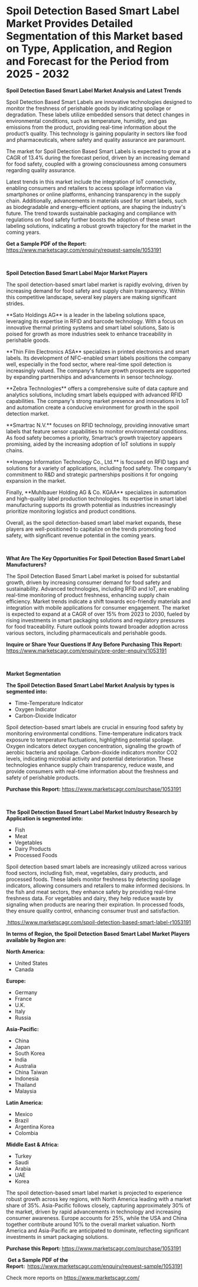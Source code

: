 <p><h1>Spoil Detection Based Smart Label Market Provides Detailed Segmentation of this Market based on Type, Application, and Region and Forecast for the Period from 2025 - 2032</h1></p><p><strong>Spoil Detection Based Smart Label Market Analysis and Latest Trends</strong></p>
<p><p>Spoil Detection Based Smart Labels are innovative technologies designed to monitor the freshness of perishable goods by indicating spoilage or degradation. These labels utilize embedded sensors that detect changes in environmental conditions, such as temperature, humidity, and gas emissions from the product, providing real-time information about the product’s quality. This technology is gaining popularity in sectors like food and pharmaceuticals, where safety and quality assurance are paramount. </p><p>The market for Spoil Detection Based Smart Labels is expected to grow at a CAGR of 13.4% during the forecast period, driven by an increasing demand for food safety, coupled with a growing consciousness among consumers regarding quality assurance. </p><p>Latest trends in this market include the integration of IoT connectivity, enabling consumers and retailers to access spoilage information via smartphones or online platforms, enhancing transparency in the supply chain. Additionally, advancements in materials used for smart labels, such as biodegradable and energy-efficient options, are shaping the industry's future. The trend towards sustainable packaging and compliance with regulations on food safety further boosts the adoption of these smart labeling solutions, indicating a robust growth trajectory for the market in the coming years.</p></p>
<p><strong>Get a Sample PDF of the Report:&nbsp;</strong> <a href="https://www.marketscagr.com/enquiry/request-sample/1053191?utm_campaign=2635&utm_medium=2&utm_source=Github&utm_content=ia&utm_term=22032025&utm_id=spoil-detection-based-smart-label">https://www.marketscagr.com/enquiry/request-sample/1053191</a></p>
<p>&nbsp;</p>
<p><strong>Spoil Detection Based Smart Label Major Market Players</strong></p>
<p><p>The spoil detection-based smart label market is rapidly evolving, driven by increasing demand for food safety and supply chain transparency. Within this competitive landscape, several key players are making significant strides.</p><p>**Sato Holdings AG** is a leader in the labeling solutions space, leveraging its expertise in RFID and barcode technology. With a focus on innovative thermal printing systems and smart label solutions, Sato is poised for growth as more industries seek to enhance traceability in perishable goods.</p><p>**Thin Film Electronics ASA** specializes in printed electronics and smart labels. Its development of NFC-enabled smart labels positions the company well, especially in the food sector, where real-time spoil detection is increasingly valued. The company's future growth prospects are supported by expanding partnerships and advancements in sensor technology.</p><p>**Zebra Technologies** offers a comprehensive suite of data capture and analytics solutions, including smart labels equipped with advanced RFID capabilities. The company's strong market presence and innovations in IoT and automation create a conducive environment for growth in the spoil detection market.</p><p>**Smartrac N.V.** focuses on RFID technology, providing innovative smart labels that feature sensor capabilities to monitor environmental conditions. As food safety becomes a priority, Smartrac’s growth trajectory appears promising, aided by the increasing adoption of IoT solutions in supply chains.</p><p>**Invengo Information Technology Co., Ltd.** is focused on RFID tags and solutions for a variety of applications, including food safety. The company's commitment to R&D and strategic partnerships positions it for ongoing expansion in the market.</p><p>Finally, **Muhlbauer Holding AG & Co. KGAA** specializes in automation and high-quality label production technologies. Its expertise in smart label manufacturing supports its growth potential as industries increasingly prioritize monitoring logistics and product conditions.</p><p>Overall, as the spoil detection-based smart label market expands, these players are well-positioned to capitalize on the trends promoting food safety, with significant revenue potential in the coming years.</p></p>
<p>&nbsp;</p>
<p><strong>What Are The Key Opportunities For Spoil Detection Based Smart Label Manufacturers?</strong></p>
<p><p>The Spoil Detection Based Smart Label market is poised for substantial growth, driven by increasing consumer demand for food safety and sustainability. Advanced technologies, including RFID and IoT, are enabling real-time monitoring of product freshness, enhancing supply chain efficiency. Market trends indicate a shift towards eco-friendly materials and integration with mobile applications for consumer engagement. The market is expected to expand at a CAGR of over 15% from 2023 to 2030, fueled by rising investments in smart packaging solutions and regulatory pressures for food traceability. Future outlook points toward broader adoption across various sectors, including pharmaceuticals and perishable goods.</p></p>
<p><strong>Inquire or Share Your Questions If Any Before Purchasing This Report:</strong> <a href="https://www.marketscagr.com/enquiry/pre-order-enquiry/1053191?utm_campaign=2635&utm_medium=2&utm_source=Github&utm_content=ia&utm_term=22032025&utm_id=spoil-detection-based-smart-label">https://www.marketscagr.com/enquiry/pre-order-enquiry/1053191</a></p>
<p>&nbsp;</p>
<p><strong>Market Segmentation</strong></p>
<p><strong>The Spoil Detection Based Smart Label Market Analysis by types is segmented into:</strong></p>
<p><ul><li>Time-Temperature Indicator</li><li>Oxygen Indicator</li><li>Carbon-Dioxide Indicator</li></ul></p>
<p><p>Spoil detection-based smart labels are crucial in ensuring food safety by monitoring environmental conditions. Time-temperature indicators track exposure to temperature fluctuations, highlighting potential spoilage. Oxygen indicators detect oxygen concentration, signaling the growth of aerobic bacteria and spoilage. Carbon-dioxide indicators monitor CO2 levels, indicating microbial activity and potential deterioration. These technologies enhance supply chain transparency, reduce waste, and provide consumers with real-time information about the freshness and safety of perishable products.</p></p>
<p><strong>Purchase this Report:&nbsp;</strong><a href="https://www.marketscagr.com/purchase/1053191?utm_campaign=2635&utm_medium=2&utm_source=Github&utm_content=ia&utm_term=22032025&utm_id=spoil-detection-based-smart-label">https://www.marketscagr.com/purchase/1053191</a></p>
<p>&nbsp;</p>
<p><strong>The Spoil Detection Based Smart Label Market Industry Research by Application is segmented into:</strong></p>
<p><ul><li>Fish</li><li>Meat</li><li>Vegetables</li><li>Dairy Products</li><li>Processed Foods</li></ul></p>
<p><p>Spoil detection based smart labels are increasingly utilized across various food sectors, including fish, meat, vegetables, dairy products, and processed foods. These labels monitor freshness by detecting spoilage indicators, allowing consumers and retailers to make informed decisions. In the fish and meat sectors, they enhance safety by providing real-time freshness data. For vegetables and dairy, they help reduce waste by signaling when products are nearing their expiration. In processed foods, they ensure quality control, enhancing consumer trust and satisfaction.</p></p>
<p><a href="https://www.marketscagr.com/spoil-detection-based-smart-label-r1053191?utm_campaign=2635&utm_medium=2&utm_source=Github&utm_content=ia&utm_term=22032025&utm_id=spoil-detection-based-smart-label">&nbsp;https://www.marketscagr.com/spoil-detection-based-smart-label-r1053191</a></p>
<p><strong>In terms of Region, the Spoil Detection Based Smart Label Market Players available by Region are:</strong></p>
<p>
    <p> <strong> North America: </strong>
        <ul>
            <li>United States</li>
            <li>Canada</li>
        </ul>
        </p> 
    <p> <strong> Europe: </strong>
        <ul>
            <li>Germany</li>
            <li>France</li>
            <li>U.K.</li>
            <li>Italy</li>
            <li>Russia</li>
        </ul>
        </p> 
    <p> <strong> Asia-Pacific: </strong>
        <ul>
            <li>China</li>
            <li>Japan</li>
            <li>South Korea</li>
            <li>India</li>
            <li>Australia</li>
            <li>China Taiwan</li>
            <li>Indonesia</li>
            <li>Thailand</li>
            <li>Malaysia</li>
        </ul>
        </p> 
    <p> <strong> Latin America: </strong>
        <ul>
            <li>Mexico</li>
            <li>Brazil</li>
            <li>Argentina Korea</li>
            <li>Colombia</li>
        </ul>
        </p> 
    <p> <strong> Middle East & Africa: </strong>
        <ul>
            <li>Turkey</li>
            <li>Saudi</li>
            <li>Arabia</li>
            <li>UAE</li>
            <li>Korea</li>
        </ul>
    </p>
    </p>
<p><p>The spoil detection-based smart label market is projected to experience robust growth across key regions, with North America leading with a market share of 35%. Asia-Pacific follows closely, capturing approximately 30% of the market, driven by rapid advancements in technology and increasing consumer awareness. Europe accounts for 25%, while the USA and China together contribute around 10% to the overall market valuation. North America and Asia-Pacific are anticipated to dominate, reflecting significant investments in smart packaging solutions.</p></p>
<p><strong>Purchase this Report: </strong><a href="https://www.marketscagr.com/purchase/1053191?utm_campaign=2635&utm_medium=2&utm_source=Github&utm_content=ia&utm_term=22032025&utm_id=spoil-detection-based-smart-label">https://www.marketscagr.com/purchase/1053191</a></p>
<p>&nbsp;<strong>Get a Sample PDF of the Report:&nbsp;&nbsp;</strong><a href="https://www.marketscagr.com/enquiry/request-sample/1053191?utm_campaign=2635&utm_medium=2&utm_source=Github&utm_content=ia&utm_term=22032025&utm_id=spoil-detection-based-smart-label">https://www.marketscagr.com/enquiry/request-sample/1053191</a></p>
<p><strong></strong></p>
<p>Check more reports on <a href="https://www.marketscagr.com/?utm_campaign=2635&utm_medium=2&utm_source=Github&utm_content=ia&utm_term=22032025&utm_id=spoil-detection-based-smart-label">https://www.marketscagr.com/</a></p>